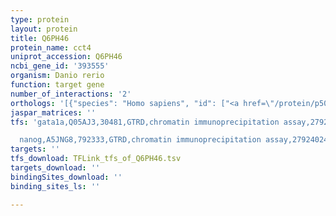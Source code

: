 ```yaml
---
type: protein
layout: protein
title: Q6PH46
protein_name: cct4
uniprot_accession: Q6PH46
ncbi_gene_id: '393555'
organism: Danio rerio
function: target gene
number_of_interactions: '2'
orthologs: '[{"species": "Homo sapiens", "id": ["<a href=\"/protein/p50991\">P50991</a>"]}, {"species": "Mus musculus", "id": ["<a href=\"/protein/p80315\">P80315</a>"]}, {"species": "Rattus norvegicus", "id": ["<a href=\"/protein/q7tpb1\">Q7TPB1</a>"]}, {"species": "Drosophila melanogaster", "id": ["<a href=\"/protein/q9vk69\">Q9VK69</a>"]}, {"species": "Caenorhabditis elegans", "id": ["<a href=\"/protein/p47208\">P47208</a>"]}, {"species": "Saccharomyces cerevisiae", "id": ["<a href=\"/protein/p39078\">P39078</a>"]}]'
jaspar_matrices: ''
tfs: 'gata1a,Q05AJ3,30481,GTRD,chromatin immunoprecipitation assay,27924024%5Buid%5D,No

  nanog,A5JNG8,792333,GTRD,chromatin immunoprecipitation assay,27924024%5Buid%5D,No'
targets: ''
tfs_download: TFLink_tfs_of_Q6PH46.tsv
targets_download: ''
bindingSites_download: ''
binding_sites_ls: ''

---
```

